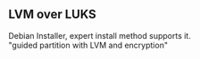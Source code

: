 LVM over LUKS
---

Debian Installer, expert install method supports it.  
"guided partition with LVM and encryption"
